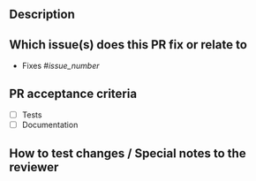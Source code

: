 <!-- 
Thank you for opening a PR! Please take the time to fill in the details below.
-->

## Description
<!--
Please explain the changes you made here.
-->

## Which issue(s) does this PR fix or relate to

- Fixes #_issue_number_

## PR acceptance criteria

- [ ] Tests
- [ ] Documentation

## How to test changes / Special notes to the reviewer
<!--
Detailed instructions may help reviewers test this PR quickly and provide quicker feedback.
-->
